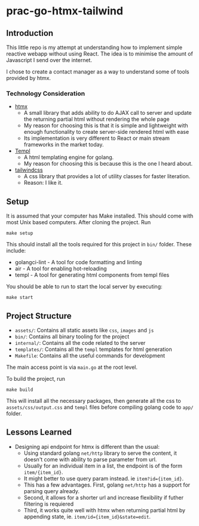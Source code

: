 # prac-go-htmx-tailwind

## Introduction 

This little repo is my attempt at understanding how to implement simple reactive webapp without using React. The idea is to minimise the amount of Javascript I send over the internet. 

I chose to create a contact manager as a way to understand some of tools provided by htmx. 

### Technology Consideration

- [htmx](https://htmx.org/)
    - A small library that adds ability to do AJAX call to server and update the returning partial html without rendering the whole page
    - My reason for choosing this is that it is simple and lightweight with enough functionality to create server-side rendered html with ease
    - Its implementation is very different to React or main stream frameworks in the market today.
- [Templ](https://templ.guide/)
    - A html templating engine for golang.
    - My reason for choosing this is because this is the one I heard about.
- [tailwindcss](https://tailwindcss.com/)
    - A css library that provides a lot of utility classes for faster literation.
    - Reason: I like it.

## Setup

It is assumed that your computer has Make installed. This should come with most Unix based computers.
After cloning the project. Run
```
make setup
```

This should install all the tools required for this project in `bin/` folder. These include:
- golangci-lint - A tool for code formatting and linting
- air - A tool for enabling hot-reloading 
- templ - A tool for generating html components from templ files

You should be able to run to start the local server by executing:
```
make start
```

## Project Structure

- `assets/`: Contains all static assets like `css`, `images` and `js`
- `bin/`: Contains all binary tooling for the project
- `internal/`: Contains all the code related to the server
- `templates/`: Contains all the `templ` templates for html generation
- `Makefile`: Contains all the useful commands for development

The main access point is via `main.go` at the root level.

To build the project, run
```
make build
```
This will install all the necessary packages, then generate all the css to `assets/css/output.css` and `templ` files before compiling golang code to `app/` folder.

## Lessons Learned

- Designing api endpoint for htmx is different than the usual:
    - Using standard golang `net/http` library to serve the content, it doesn't come with ability to parse parameter from url. 
    - Usually for an individual item in a list, the endpoint is of the form `item/{item_id}`.
    - It might better to use query param instead. ie `item?id={item_id}`.
    - This has a few advantages. First, golang `net/http` has a support for parsing query already.
    - Second, it allows for a shorter url and increase flexibility if futher filtering is requiered
    - Third, it works quite well with htmx when returning partial html by appending state, ie. `item/id={item_id}&state=edit`.


